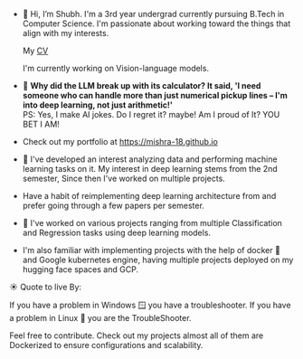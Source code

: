 - 👋 Hi, I’m Shubh. I'm a 3rd year undergrad currently pursuing B.Tech in Computer Science. I'm passionate about working toward the things that align with my interests.
  
  My [CV](https://drive.google.com/file/d/16HajwZxvb1KlCIqZGn1xT3VoFxfUP20v/view?usp=sharing)

  I'm currently working on Vision-language models.
  
- 👀 **Why did the LLM break up with its calculator? It said, 'I need someone who can handle more than just numerical pickup lines – I'm into deep learning, not just arithmetic!'**  
PS: Yes, I make AI jokes. Do I regret it? maybe! Am I proud of It? YOU BET I AM!
  
- Check out my portfolio at https://mishra-18.github.io   
  
- 🌱 I've developed an interest analyzing data and performing machine learning tasks on it. My interest in deep learning stems from the 2nd semester, Since then I've worked on multiple projects.

-   Have a habit of reimplementing deep learning architecture from and prefer going through a few papers per semester.
  
- 💞️ I've worked on various projects ranging from multiple Classification and Regression tasks using deep learning models.


-    I'm also familiar with implementing projects with the help of docker 🐋 and Google kubernetes engine, having multiple projects deployed on my hugging face spaces and GCP.


☀️ Quote to live By: 

If you have a problem in Windows 🪟 you have a troubleshooter. If you have a problem in Linux 🐧 you are the TroubleShooter.
<!---
Mishra-18/Mishra-18 is a ✨ special ✨ repository because its `README.md` (this file) appears on your GitHub profile.
You can click the Preview link to take a look at your changes.
--->

Feel free to contribute. Check out my projects almost all of them are Dockerized to ensure configurations and scalability.
